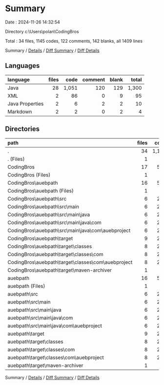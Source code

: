 # Summary

Date : 2024-11-26 14:32:54

Directory c:\\Users\\polan\\CodingBros

Total : 34 files,  1145 codes, 122 comments, 142 blanks, all 1409 lines

Summary / [Details](details.md) / [Diff Summary](diff.md) / [Diff Details](diff-details.md)

## Languages
| language | files | code | comment | blank | total |
| :--- | ---: | ---: | ---: | ---: | ---: |
| Java | 28 | 1,051 | 120 | 129 | 1,300 |
| XML | 2 | 86 | 0 | 9 | 95 |
| Java Properties | 2 | 6 | 2 | 2 | 10 |
| Markdown | 2 | 2 | 0 | 2 | 4 |

## Directories
| path | files | code | comment | blank | total |
| :--- | ---: | ---: | ---: | ---: | ---: |
| . | 34 | 1,145 | 122 | 142 | 1,409 |
| . (Files) | 1 | 1 | 0 | 1 | 2 |
| CodingBros | 17 | 569 | 80 | 71 | 720 |
| CodingBros (Files) | 1 | 1 | 0 | 1 | 2 |
| CodingBros\\auebpath | 16 | 568 | 80 | 70 | 718 |
| CodingBros\\auebpath (Files) | 1 | 43 | 0 | 4 | 47 |
| CodingBros\\auebpath\\src | 6 | 257 | 79 | 64 | 400 |
| CodingBros\\auebpath\\src\\main | 6 | 257 | 79 | 64 | 400 |
| CodingBros\\auebpath\\src\\main\\java | 6 | 257 | 79 | 64 | 400 |
| CodingBros\\auebpath\\src\\main\\java\\com | 6 | 257 | 79 | 64 | 400 |
| CodingBros\\auebpath\\src\\main\\java\\com\\auebproject | 6 | 257 | 79 | 64 | 400 |
| CodingBros\\auebpath\\target | 9 | 268 | 1 | 2 | 271 |
| CodingBros\\auebpath\\target\\classes | 8 | 265 | 0 | 1 | 266 |
| CodingBros\\auebpath\\target\\classes\\com | 8 | 265 | 0 | 1 | 266 |
| CodingBros\\auebpath\\target\\classes\\com\\auebproject | 8 | 265 | 0 | 1 | 266 |
| CodingBros\\auebpath\\target\\maven-archiver | 1 | 3 | 1 | 1 | 5 |
| auebpath | 16 | 575 | 42 | 70 | 687 |
| auebpath (Files) | 1 | 43 | 0 | 5 | 48 |
| auebpath\\src | 6 | 260 | 41 | 63 | 364 |
| auebpath\\src\\main | 6 | 260 | 41 | 63 | 364 |
| auebpath\\src\\main\\java | 6 | 260 | 41 | 63 | 364 |
| auebpath\\src\\main\\java\\com | 6 | 260 | 41 | 63 | 364 |
| auebpath\\src\\main\\java\\com\\auebproject | 6 | 260 | 41 | 63 | 364 |
| auebpath\\target | 9 | 272 | 1 | 2 | 275 |
| auebpath\\target\\classes | 8 | 269 | 0 | 1 | 270 |
| auebpath\\target\\classes\\com | 8 | 269 | 0 | 1 | 270 |
| auebpath\\target\\classes\\com\\auebproject | 8 | 269 | 0 | 1 | 270 |
| auebpath\\target\\maven-archiver | 1 | 3 | 1 | 1 | 5 |

Summary / [Details](details.md) / [Diff Summary](diff.md) / [Diff Details](diff-details.md)